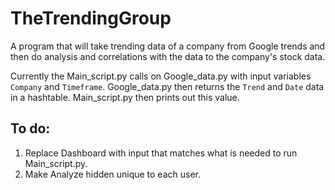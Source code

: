# TheTrendingGroup
A program that will take trending data of a company from Google trends and then do analysis and correlations with the data to the company's stock data.


Currently the Main_script.py calls on Google_data.py with input variables `Company` and `Timeframe`. Google_data.py then returns the `Trend` and `Date` data in a hashtable. Main_script.py then prints out this value.


## To do:

1. Replace Dashboard with input that matches what is needed to run Main_script.py.
2. Make Analyze hidden unique to each user.

